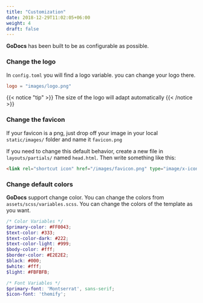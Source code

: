 ```yaml
---
title: "Customization"
date: 2018-12-29T11:02:05+06:00
weight: 4
draft: false
---
```


**GoDocs** has been built to be as configurable as possible.


### Change the logo

In `config.toml` you will find a logo variable. you can change your logo there.

```toml
logo = "images/logo.png"
```

{{< notice "tip" >}}
The size of the logo will adapt automatically
{{< /notice >}}

### Change the favicon

If your favicon is a png, just drop off your image in your local `static/images/` folder and name it `favicon.png`

If you need to change this default behavior, create a new file in `layouts/partials/` named `head.html`. Then write something like this:

```html
<link rel="shortcut icon" href="/images/favicon.png" type="image/x-icon" />
```

### Change default colors

**GoDocs** support change color. You can change the colors from `assets/scss/variables.scss`. You can change the colors of the template as you want.


```scss
/* Color Variables */
$primary-color: #FF0043;
$text-color: #333;
$text-color-dark: #222;
$text-color-light: #999;
$body-color: #fff;
$border-color: #E2E2E2;
$black: #000;
$white: #fff;
$light: #FBFBFB;

/* Font Variables */
$primary-font: 'Montserrat', sans-serif;
$icon-font: 'themify';
```